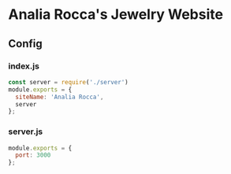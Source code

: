# Analia Rocca's Jewelry Website
## Config
### index.js
```javascript
const server = require('./server')
module.exports = {
  siteName: 'Analia Rocca',
  server
};
```
### server.js
```javascript
module.exports = {
  port: 3000
};
```